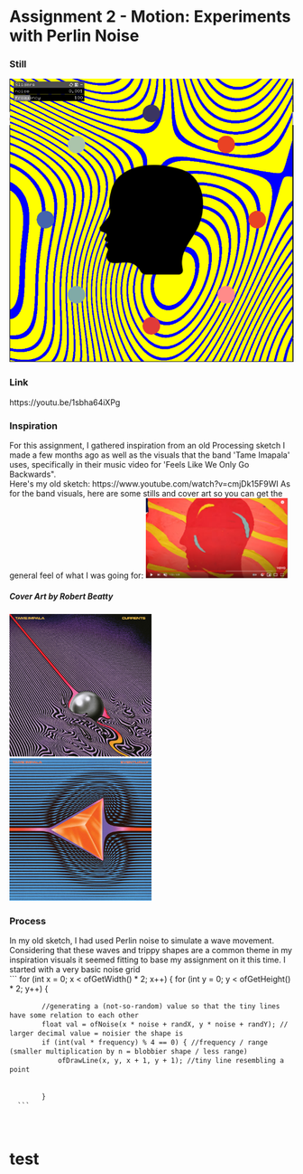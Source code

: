 <h1>Assignment 2 - Motion: Experiments with Perlin Noise</h1>
<h3>Still</h3>
<img src = bin/data/Still.PNG>
<h3>Link</h3>
https://youtu.be/1sbha64iXPg

<h3>Inspiration</h3>
For this assignment, I gathered inspiration from an old Processing sketch I made a few months ago as well as the visuals that the band 'Tame Imapala' uses, specifically in their music video for 'Feels Like We Only Go Backwards". 
</br>
Here's my old sketch: https://www.youtube.com/watch?v=cmjDk15F9WI
As for the band visuals, here are some stills and cover art so you can get the general feel of what I was going for:
<img src = bin/data/mvStill.PNG width= 50% height = 50%>
<h5>Cover Art by Robert Beatty</h5>
<img src = bin/data/CurrentsTameImpala.jpg width= 50% height = 50%>
<img src = bin/data/eventuallyTameImpala.jpg width= 50% height = 50%>

<h3>Process</h3>
In my old sketch, I had used Perlin noise to simulate a wave movement. Considering that these waves and trippy shapes are a common theme in my inspiration visuals it seemed fitting to base my assignment on it this time. I started with a very basic noise grid 
</br>
``` for (int x = 0; x < ofGetWidth() * 2; x++) {
		for (int y = 0; y < ofGetHeight() * 2; y++) {

			//generating a (not-so-random) value so that the tiny lines have some relation to each other 
			float val = ofNoise(x * noise + randX, y * noise + randY); // larger decimal value = noisier the shape is
			if (int(val * frequency) % 4 == 0) { //frequency / range (smaller multiplication by n = blobbier shape / less range)
				ofDrawLine(x, y, x + 1, y + 1); //tiny line resembling a point


			} 
      ```
 </br>
 <h1>test</h1>

      
      

